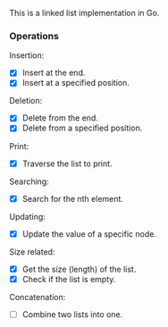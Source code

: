 This is a linked list implementation in Go.

### Operations
Insertion:
- [x] Insert at the end.
- [x] Insert at a specified position.
      
Deletion:
- [x] Delete from the end.
- [x] Delete from a specified position.
      
Print:
- [x] Traverse the list to print.
      
Searching:
- [x] Search for the nth element.
      
Updating:
- [x] Update the value of a specific node.
      
Size related:
- [x] Get the size (length) of the list.
- [x] Check if the list is empty.
      
Concatenation:
- [ ] Combine two lists into one.
